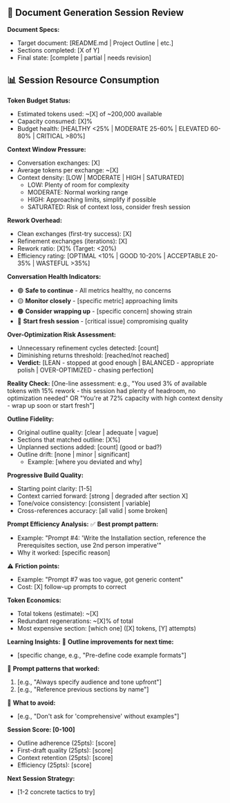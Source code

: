 
## 📄 Document Generation Session Review

**Document Specs:**
- Target document: [README.md | Project Outline | etc.]
- Sections completed: [X of Y]
- Final state: [complete | partial | needs revision]

## 📊 Session Resource Consumption

**Token Budget Status:**
- Estimated tokens used: ~[X] of ~200,000 available
- Capacity consumed: [X]% 
- Budget health: [HEALTHY <25% | MODERATE 25-60% | ELEVATED 60-80% | CRITICAL >80%]

**Context Window Pressure:**
- Conversation exchanges: [X]
- Average tokens per exchange: ~[X]
- Context density: [LOW | MODERATE | HIGH | SATURATED]
  - LOW: Plenty of room for complexity
  - MODERATE: Normal working range
  - HIGH: Approaching limits, simplify if possible
  - SATURATED: Risk of context loss, consider fresh session

**Rework Overhead:**
- Clean exchanges (first-try success): [X]
- Refinement exchanges (iterations): [X]
- Rework ratio: [X]% (Target: <20%)
- Efficiency rating: [OPTIMAL <10% | GOOD 10-20% | ACCEPTABLE 20-35% | WASTEFUL >35%]

**Conversation Health Indicators:**
- 🟢 **Safe to continue** - All metrics healthy, no concerns
- 🟡 **Monitor closely** - [specific metric] approaching limits
- 🟠 **Consider wrapping up** - [specific concern] showing strain
- 🔴 **Start fresh session** - [critical issue] compromising quality

**Over-Optimization Risk Assessment:**
- Unnecessary refinement cycles detected: [count]
- Diminishing returns threshold: [reached/not reached]
- **Verdict:** [LEAN - stopped at good enough | BALANCED - appropriate polish | OVER-OPTIMIZED - chasing perfection]

**Reality Check:**
[One-line assessment: e.g., "You used 3% of available tokens with 15% rework - this session had plenty of headroom, no optimization needed" OR "You're at 72% capacity with high context density - wrap up soon or start fresh"]

**Outline Fidelity:**
- Original outline quality: [clear | adequate | vague]
- Sections that matched outline: [X%]
- Unplanned sections added: [count] (good or bad?)
- Outline drift: [none | minor | significant]
  - Example: [where you deviated and why]

**Progressive Build Quality:**
- Starting point clarity: [1-5]
- Context carried forward: [strong | degraded after section X]
- Tone/voice consistency: [consistent | variable]
- Cross-references accuracy: [all valid | some broken]

**Prompt Efficiency Analysis:**
✅ **Best prompt pattern:**
   - Example: "Prompt #4: 'Write the Installation section, reference the Prerequisites section, use 2nd person imperative'"
   - Why it worked: [specific reason]

⚠️ **Friction points:**
   - Example: "Prompt #7 was too vague, got generic content"
   - Cost: [X] follow-up prompts to correct

**Token Economics:**
- Total tokens (estimate): ~[X]
- Redundant regenerations: ~[X]% of total
- Most expensive section: [which one] ([X] tokens, [Y] attempts)

**Learning Insights:**
🎯 **Outline improvements for next time:**
   - [specific change, e.g., "Pre-define code example formats"]
   
🎯 **Prompt patterns that worked:**
   1. [e.g., "Always specify audience and tone upfront"]
   2. [e.g., "Reference previous sections by name"]

🎯 **What to avoid:**
   - [e.g., "Don't ask for 'comprehensive' without examples"]

**Session Score: [0-100]**
- Outline adherence (25pts): [score]
- First-draft quality (25pts): [score]
- Context retention (25pts): [score]
- Efficiency (25pts): [score]

**Next Session Strategy:**
- [1-2 concrete tactics to try]